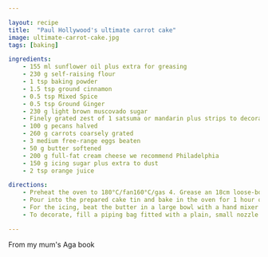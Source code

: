 ```yaml
---

layout: recipe
title:  "Paul Hollywood's ultimate carrot cake"
image: ultimate-carrot-cake.jpg
tags: [baking]

ingredients:
    - 155 ml sunflower oil plus extra for greasing
    - 230 g self-raising flour
    - 1 tsp baking powder
    - 1.5 tsp ground cinnamon
    - 0.5 tsp Mixed Spice
    - 0.5 tsp Ground Ginger
    - 230 g light brown muscovado sugar
    - Finely grated zest of 1 satsuma or mandarin plus strips to decorate
    - 100 g pecans halved
    - 260 g carrots coarsely grated
    - 3 medium free-range eggs beaten
    - 50 g butter softened
    - 200 g full-fat cream cheese we recommend Philadelphia
    - 150 g icing sugar plus extra to dust
    - 2 tsp orange juice

directions:
    - Preheat the oven to 180°C/fan160°C/gas 4. Grease an 18cm loose-bottomed round cake tin and line the base with baking paper. Sift the flour, baking powder and spices into a large bowl. Add the sugar, zest, pecans and grated carrots, then stir until well combined. Stir in the beaten eggs and oil, then mix well.
    - Pour into the prepared cake tin and bake in the oven for 1 hour or until a skewer comes out clean. Transfer to a cooling rack, leave in the tin for 5 minutes, then turn out and leave to cool completely before icing.
    - For the icing, beat the butter in a large bowl with a hand mixer until really soft. Add the cream cheese and beat again until well mixed. Sift over the icing sugar, add the orange juice, then beat until smooth. Store, covered, in the fridge until needed.
    - To decorate, fill a piping bag fitted with a plain, small nozzle with icing, then carefully pipe lines across the top of the cake. Give the cake a quarter of a turn and pipe more lines across. Dust with a little icing sugar and scatter some grated satsuma/mandarin zest on the top.

---
```


From my mum's Aga book
